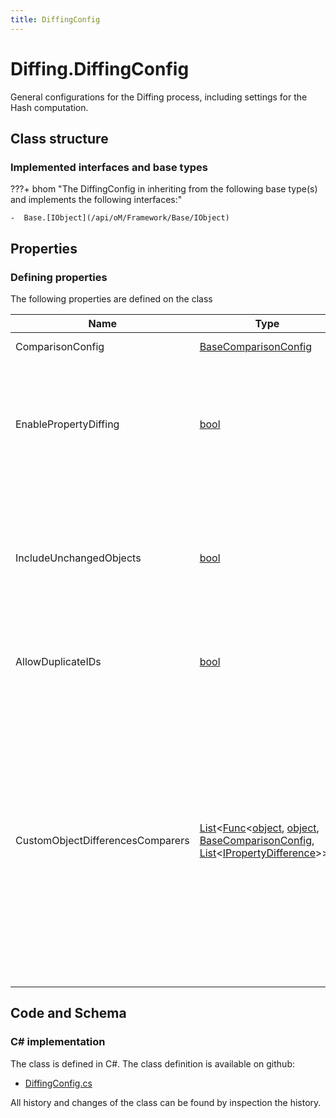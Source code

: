 ```yaml
---
title: DiffingConfig
---
```


# Diffing.DiffingConfig

General configurations for the Diffing process, including settings for the Hash computation.

## Class structure

### Implemented interfaces and base types

???+ bhom "The DiffingConfig in inheriting from the following base type(s) and implements the following interfaces:"

    -  Base.[IObject](/api/oM/Framework/Base/IObject)


## Properties



### Defining properties

The following properties are defined on the class

| Name             | Type             | Description      | Quantity         |
|------------------|------------------|------------------|------------------|
| ComparisonConfig | [BaseComparisonConfig](/api/oM/Framework/Base/BaseComparisonConfig) | Settings to determine the uniqueness of an Object. | - |
| EnablePropertyDiffing | [bool](https://learn.microsoft.com/en-us/dotnet/api/System.Boolean?view=netstandard-2.0) | Enables the property-level diffing: differences in object properties are stored in the `ModifiedPropsPerObject` dictionary of the Diff object.<br>WARNING: may be slow.<br>For large object collections, if you are not interested in what properties changed, you can turn this to false to speed up. | - |
| IncludeUnchangedObjects | [bool](https://learn.microsoft.com/en-us/dotnet/api/System.Boolean?view=netstandard-2.0) | If enabled, the Diff includes also the objects that did not change (`Unchanged`).<br>When dealing with very large sets, you can keep this on `false` to improve performance: the UnchangedObjects can be derived from the original set, minus the Deleted and Modified objects. | - |
| AllowDuplicateIDs | [bool](https://learn.microsoft.com/en-us/dotnet/api/System.Boolean?view=netstandard-2.0) | By default, duplicate IDs are not allowed and Diffing will not consider them. If you want to be able to specify duplicate IDs, set this to true. | - |
| CustomObjectDifferencesComparers | [List](https://learn.microsoft.com/en-us/dotnet/api/System.Collections.Generic.List-1?view=netstandard-2.0)&lt;[Func](https://learn.microsoft.com/en-us/dotnet/api/System.Func-4?view=netstandard-2.0)&lt;[object](https://learn.microsoft.com/en-us/dotnet/api/System.Object?view=netstandard-2.0), [object](https://learn.microsoft.com/en-us/dotnet/api/System.Object?view=netstandard-2.0), [BaseComparisonConfig](/api/oM/Framework/Base/BaseComparisonConfig), [List](https://learn.microsoft.com/en-us/dotnet/api/System.Collections.Generic.List-1?view=netstandard-2.0)&lt;[IPropertyDifference](/api/oM/Framework/Diffing/IPropertyDifference)&gt;&gt;&gt; | List of Delegate functions that can be assigned to customise the ObjectDifferences computation of the Diffing.The method delegate must have three inputs: the past_object, the following_object, and a BaseComparisonConfig; it must return a List&lt;PropertyDifference&gt;.The Differences found in the ObjectDifferences object will be added to any other difference found between the two objects.For this reason, make sure that you also set relevant PropertyExceptions in your ComparisonConfig to avoid finding duplicate Differences.See RevitDiffing for an example usage. | - |


## Code and Schema

### C# implementation

The class is defined in C#. The class definition is available on github:

- [DiffingConfig.cs](https://github.com/BHoM/BHoM/blob/develop/Diffing_oM/DiffingConfig.cs)

All history and changes of the class can be found by inspection the history.
